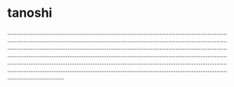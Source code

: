 # tanoshi
........................................................................................................................................................................................................................................................................................................................................................................................................................................................................................................................................................................................................................................................................................................................................................................................................